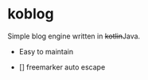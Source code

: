 # koblog

Simple blog engine written in <S>kotlin</S>Java.

 * Easy to maintain

 * [] freemarker auto escape
